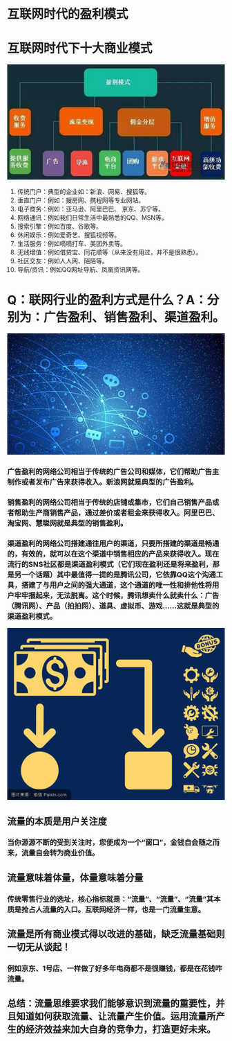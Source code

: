 # 互联网时代的盈利模式
# 互联网时代下十大商业模式
![](images/7849.jpg)
1. 传统门户：典型的企业如：新浪、网易、搜狐等。 
2. 垂直门户​：例如：搜房网、携程网等专业网站。 
3. ​电子商务：例如：亚马逊、阿里巴巴、 京东、苏宁等。 
4. 网络通讯：例如我们日常生活中最熟悉的QQ、MSN等。 
5. 搜索引擎：例如百度、谷歌等。 
6. 休闲娱乐：例如爱奇艺、搜狐视频等。 
7. 生活服务：例如嘀嘀打车、美团外卖等。 
8. 无线增值：例如借贷宝、同花顺等（从来没有用过，并不是很熟悉）。 
9. 社区交友：例如人人网、陌陌等。 
10. 导航/资讯：例如QQ网址导航、凤凰资讯网等。

# Q：联网行业的盈利方式是什么？A：分别为：广告盈利、销售盈利、渠道盈利。
![](images/5457.jpg)
### 广告盈利的网络公司相当于传统的广告公司和媒体，它们帮助广告主制作或者发布广告来获得收入。新浪网就是典型的广告盈利。 
### 销售盈利的网络公司相当于传统的店铺或集市，它们自己销售产品或者帮助生产商销售产品，通过差价或者租金来获得收入。阿里巴巴、淘宝网、慧聪网就是典型的销售盈利。 
### 渠道盈利的网络公司搭建通往用户的渠道，只要所搭建的渠道是畅通的，有效的，就可以在这个渠道中销售相应的产品来获得收入。现在流行的SNS社区都是渠道盈利模式（它们现在盈利还是将来盈利，那是另一个话题）其中最值得一提的是腾讯公司，它依靠QQ这个沟通工具，搭建了与用户之间的强大通道，这个通道的唯一性和排他性将用户牢牢捆起来，无法脱离。这个时候，腾讯想卖什么就卖什么：广告（腾讯网）、产品（拍拍网）、道具、虚拟币、游戏……这就是典型的渠道盈利模式。


![](images/7468.jpg)
## 流量的本质是用户关注度
### 当你源源不断的受到关注时，您便成为一个“窗口”，金钱自会随之而来，流量自会转为商业价值。
## 流量意味着体量，体量意味着分量
### 传统零售行业的选址，核心指标就是：“流量”、“流量”、“流量”其本质是抢占人流量的入口。互联网经济一样，也是一门流量生意。
## 流量是所有商业模式得以改进的基础，缺乏流量基础则一切无从谈起！
### 例如京东、1号店、一样做了好多年电商都不是很赚钱，都是在花钱咋流量。

## 总结：流量思维要求我们能够意识到流量的重要性，并且知道如何获取流量、让流量产生价值。运用流量所产生的经济效益来加大自身的竞争力，打造更好未来。